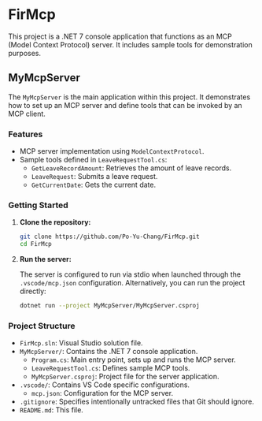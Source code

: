 # FirMcp

This project is a .NET 7 console application that functions as an MCP (Model Context Protocol) server. It includes sample tools for demonstration purposes.

## MyMcpServer

The `MyMcpServer` is the main application within this project. It demonstrates how to set up an MCP server and define tools that can be invoked by an MCP client.

### Features

* MCP server implementation using `ModelContextProtocol`.
* Sample tools defined in `LeaveRequestTool.cs`:
  * `GetLeaveRecordAmount`: Retrieves the amount of leave records.
  * `LeaveRequest`: Submits a leave request.
  * `GetCurrentDate`: Gets the current date.

### Getting Started

1. **Clone the repository:**

   ```bash
   git clone https://github.com/Po-Yu-Chang/FirMcp.git
   cd FirMcp
   ```

2. **Run the server:**

   The server is configured to run via stdio when launched through the `.vscode/mcp.json` configuration.
   Alternatively, you can run the project directly:

   ```bash
   dotnet run --project MyMcpServer/MyMcpServer.csproj
   ```

### Project Structure

* `FirMcp.sln`: Visual Studio solution file.
* `MyMcpServer/`: Contains the .NET 7 console application.
  * `Program.cs`: Main entry point, sets up and runs the MCP server.
  * `LeaveRequestTool.cs`: Defines sample MCP tools.
  * `MyMcpServer.csproj`: Project file for the server application.
* `.vscode/`: Contains VS Code specific configurations.
  * `mcp.json`: Configuration for the MCP server.
* `.gitignore`: Specifies intentionally untracked files that Git should ignore.
* `README.md`: This file.
